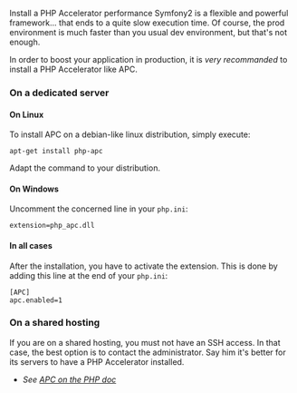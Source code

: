 Install a PHP Accelerator
performance
Symfony2 is a flexible and powerful framework... that ends to a quite slow execution time. Of course, the prod environment is much faster than you usual dev environment, but that's not enough.

In order to boost your application in production, it is _very recommanded_ to install a PHP Accelerator like APC.

### On a dedicated server

#### On Linux
To install APC on a debian-like linux distribution, simply execute:  

    apt-get install php-apc

Adapt the command to your distribution.

#### On Windows
Uncomment the concerned line in your `php.ini`:

    extension=php_apc.dll

#### In all cases
After the installation, you have to activate the extension. This is done by adding this line at the end of your `php.ini`:

    [APC]
    apc.enabled=1

### On a shared hosting
If you are on a shared hosting, you must not have an SSH access. In that case, the best option is to contact the administrator. Say him it's better for its servers to have a PHP Accelerator installed.

* _See [APC on the PHP doc](http://php.net/manual/en/book.apc.php)_